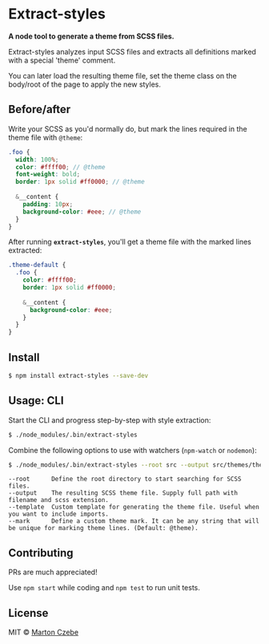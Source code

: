 # Extract-styles

**A node tool to generate a theme from SCSS files.**

Extract-styles analyzes input SCSS files and extracts all definitions marked with a special 'theme' comment.

You can later load the resulting theme file, set the theme class on the body/root of the page to apply the new styles.

## Before/after

Write your SCSS as you'd normally do, but mark the lines required in the theme file with `@theme`:

```scss
.foo {
  width: 100%;
  color: #ffff00; // @theme
  font-weight: bold;
  border: 1px solid #ff0000; // @theme
  
  &__content {
    padding: 10px;
    background-color: #eee; // @theme
  }
}
```

After running **`extract-styles`**, you'll get a theme file with the marked lines extracted:

```scss
.theme-default {
  .foo {
    color: #ffff00;
    border: 1px solid #ff0000;
  
    &__content {
      background-color: #eee;
    }
  }
}    
```

## Install


```sh
$ npm install extract-styles --save-dev
```

## Usage: CLI

Start the CLI and progress step-by-step with style extraction:

```sh
$ ./node_modules/.bin/extract-styles
```

Combine the following options to use with watchers (`npm-watch` or `nodemon`):

```sh
$ ./node_modules/.bin/extract-styles --root src --output src/themes/theme.scss --template t.tpl --mark @myTheme
``` 

```
--root      Define the root directory to start searching for SCSS files.
--output    The resulting SCSS theme file. Supply full path with filename and scss extension.
--template  Custom template for generating the theme file. Useful when you want to include imports.
--mark      Define a custom theme mark. It can be any string that will be unique for marking theme lines. (Default: @theme).
```

## Contributing

PRs are much appreciated!

Use `npm start` while coding and `npm test` to run unit tests.

## License

MIT &copy; [Marton Czebe](https://github.com/czebe)
